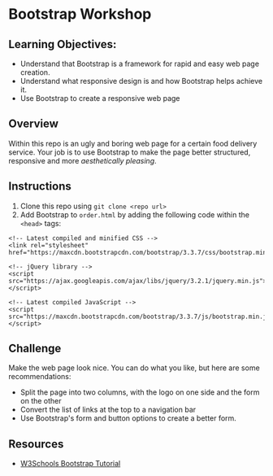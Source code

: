# Bootstrap Workshop

## Learning Objectives:
- Understand that Bootstrap is a framework for rapid and easy web page creation.
- Understand what responsive design is and how Bootstrap helps achieve it.
- Use Bootstrap to create a responsive web page

## Overview
Within this repo is an ugly and boring web page for a certain food delivery service. Your job is to use Bootstrap to make the page better structured, responsive and more *aesthetically pleasing*.

## Instructions
1. Clone this repo using `git clone <repo url>`
2. Add Bootstrap to `order.html` by adding the following code within the `<head>` tags:

```
<!-- Latest compiled and minified CSS -->
<link rel="stylesheet" href="https://maxcdn.bootstrapcdn.com/bootstrap/3.3.7/css/bootstrap.min.css">

<!-- jQuery library -->
<script src="https://ajax.googleapis.com/ajax/libs/jquery/3.2.1/jquery.min.js"></script>

<!-- Latest compiled JavaScript -->
<script src="https://maxcdn.bootstrapcdn.com/bootstrap/3.3.7/js/bootstrap.min.js"></script>
```

## Challenge
Make the web page look nice. You can do what you like, but here are some recommendations:
- Split the page into two columns, with the logo on one side and the form on the other
- Convert the list of links at the top to a navigation bar
- Use Bootstrap's form and button options to create a better form.

## Resources
- [W3Schools Bootstrap Tutorial](https://www.w3schools.com/bootstrap/bootstrap_navbar.asp)
